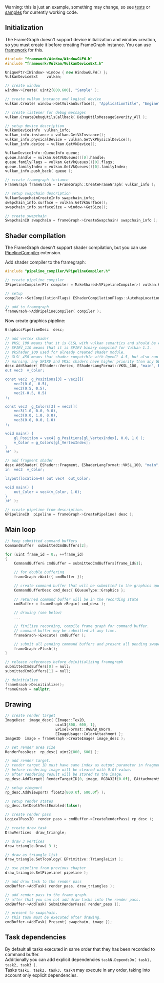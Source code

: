 Warning: this is just an example, something may change, so see [tests](../tests/framegraph) or [samples](https://github.com/azhirnov/FrameGraph-Samples/tree/dev/samples) for currently working code.

## Initialization
The FrameGraph doesn't support device initialization and window creation, so you must create it before creating FrameGraph instance. You can use [framework](../extensions/framework) for this.

```cpp
#include "framework/Window/WindowGLFW.h"
#include "framework/Vulkan/VulkanDeviceExt.h"

UniquePtr<IWindow> window { new WindowGLFW() };
VulkanDeviceExt    vulkan;

// create window
window->Create( uint2{800,600}, "Sample" );

// create vulkan instance and logical device
vulkan.Create( window->GetVulkanSurface(), "ApplicationTitle", "Engine", VK_API_VERSION_1_1 );

// create listener for debug messages
vulkan.CreateDebugUtilsCallback( DebugUtilsMessageSeverity_All );

// setup device description
VulkanDeviceInfo  vulkan_info;
vulkan_info.instance = vulkan.GetVkInstance();
vulkan_info.physicalDevice = vulkan.GetVkPhysicalDevice();
vulkan_info.device = vulkan.GetVkDevice();

VulkanDeviceInfo::QueueInfo queue;
queue.handle = vulkan.GetVkQueues()[0].handle;
queue.familyFlags = vulkan.GetVkQueues()[0].flags;
queue.familyIndex = vulkan.GetVkQueues()[0].familyIndex;
vulkan_info.push_back( queue );

// create framegraph instance
FrameGraph frameGraoh = IFrameGraph::CreateFrameGraph( vulkan_info );

// setup swapchain description
VulkanSwapchainCreateInfo swapchain_info;
swapchain_info.surface = vulkan.GetVkSurface();
swapchain_info.surfaceSize = window->GetSize();

// create swapchain
SwapchainID swapchain = frameGraph->CreateSwapchain( swapchain_info );
```

## Shader compilation
The FrameGraph doesn't support shader compilation, but you can use [PipelineCompiler](../extensions/pipeline_compiler) extension.

Add shader compiler to the framegraph:
```cpp
#include "pipeline_compiler/VPipelineCompiler.h"

// create pipeline compiler
IPipelineCompilerPtr compiler = MakeShared<VPipelineCompiler>( vulkan.GetVkPhysicalDevice(), vulkan.GetVkDevice() );

// setup
compiler->SetCompilationFlags( EShaderCompilationFlags::AutoMapLocations );

// add to framegraph
frameGraoh->AddPipelineCompiler( compiler );
```

Now create graphics pipeline:
```cpp
GraphicsPipelineDesc  desc;

// add vertex shader
// VKSL_100 means that it is GLSL with vulkan semantics and should be compiled for Vulkan 1.0.
// SPIRV_110 means that it is SPIRV binary compiled for Vulkan 1.1.
// VkShader_100 used for already created shader module.
// GLSL_450 means that shader compatible with OpenGL 4.5, but also can be used in Vulkan.
// Warning: any SPIRV and VKSL shaders have higher priority than any GLSL shader if used Vulkan backend (currently it is only one backend).
desc.AddShader( EShader::Vertex, EShaderLangFormat::VKSL_100, "main", R"#(
out vec3  v_Color;

const vec2  g_Positions[3] = vec2[](
    vec2(0.0, -0.5),
    vec2(0.5, 0.5),
    vec2(-0.5, 0.5)
);

const vec3  g_Colors[3] = vec3[](
    vec3(1.0, 0.0, 0.0),
    vec3(0.0, 1.0, 0.0),
    vec3(0.0, 0.0, 1.0)
);

void main() {
    gl_Position = vec4( g_Positions[gl_VertexIndex], 0.0, 1.0 );
    v_Color = g_Colors[gl_VertexIndex];
}
)#" );

// add fragment shader
desc.AddShader( EShader::Fragment, EShaderLangFormat::VKSL_100, "main", R"#(
in  vec3  v_Color;

layout(location=0) out vec4  out_Color;

void main() {
    out_Color = vec4(v_Color, 1.0);
}
)#" );

// create pipeline from description.
GPipelineID  pipeline = frameGraph->CreatePipeline( desc );
```

## Main loop
```cpp
// keep submitted command buffers
CommandBuffer  submittedCmdBuffers[2];

for (uint frame_id = 0;; ++frame_id)
{
	CommandBuffer& cmdBuffer = submittedCmdBuffers[frame_id&1];

	// for double buffering
	frameGraph->Wait({ cmdBuffer });

	// create command buffer that will be submitted to the graphics queue
	CommandBufferDesc cmd_desc{ EQueueType::Graphics };
	
	// returned command buffer will be in the recording state
	cmdBuffer = frameGraph->Begin( cmd_desc );

	// drawing (see below)
	...

	// finilize recording, compile frame graph for command buffer.
	// command buffer may be submitted at any time.
	frameGraoh->Execute( cmdBuffer );

	// submit all pending command buffers and present all pending swapchain images.
	frameGraph->Flush();
}

// release references before deinitializing framegraph
submittedCmdBuffers[0] = null;
submittedCmdBuffers[1] = null;

// deinitialize
frameGraoh->Deinitialize();
frameGraoh = nullptr;
```

## Drawing
```cpp
// create render target
ImageDesc  image_desc{ EImage::Tex2D,
                       uint3{800, 600, 1},
                       EPixelFormat::RGBA8_UNorm,
                       EImageUsage::ColorAttachment };
ImageID  image = frameGraph->CreateImage( image_desc );

// set render area size
RenderPassDesc  rp_desc{ uint2{800, 600} };

// add render target.
// render target ID must have same index as output parameter in fragment shader.
// before rendering image will be cleared with 0.0f value.
// after rendering result will be stored to the image.
rp_desc.AddTarget( RenderTargetID{0, image, RGBA32f{0.0f}, EAttachmentStoreOp::Store );

// setup viewport
rp_desc.AddViewport( float2{800.0f, 600.0f} );

// setup render states
rp_desc.SetDepthTestEnabled(false);

// create render pass
LogicalPassID  render_pass = cmdBuffer->CreateRenderPass( rp_desc );

// create draw task
DrawVertices  draw_triangle;

// draw 3 vertices
draw_triangle.Draw( 3 );

// draw as triangle list
draw_triangle.SetTopology( EPrimitive::TriangleList );

// use pipeline from previous chapter
draw_triangle.SetPipeline( pipeline );

// add draw task to the render pass
cmdBuffer->AddTask( render_pass, draw_triangles );

// add render pass to the frame graph.
// after that you can not add draw tasks into the render pass.
cmdBuffer->AddTask( SubmitRenderPass{ render_pass });

// present to swapchain.
// this task must be executed after drawing.
cmdBuffer->AddTask( Present{ swapchain, image });
```

## Task dependencies

By default all tasks executed in same order that they has been recorded to command buffer.<br/>
Additionally you can add explicit dependencies `taskN.DependsOn( task1, task2, task3 )`.<br/>
Tasks `task1, task2, task3, taskN` may execute in any order, taking into account only explicit dependencies.<br/>

